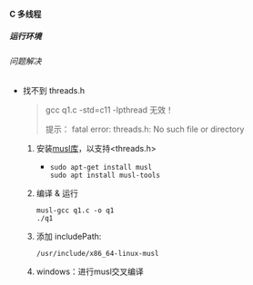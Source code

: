 #### C 多线程

##### 运行环境

###### 问题解决

- 找不到 threads.h

  > gcc q1.c -std=c11 -lpthread 无效！
  >
  > 提示： fatal error: threads.h: No such file or directory

  1. 安装[musl库](https://wiki.musl-libc.org/)，以支持<threads.h>

     - ```shell
       sudo apt-get install musl
       sudo apt install musl-tools
       ```

  2. 编译 & 运行 

     ```shell
     musl-gcc q1.c -o q1
     ./q1
     ```

  3. 添加 includePath: 

     ```
     /usr/include/x86_64-linux-musl
     ```

  4.  windows：进行musl交叉编译